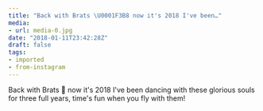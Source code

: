 ```yaml
---
title: "Back with Brats \U0001F3B8 now it's 2018 I've been…"
media:
- url: media-0.jpg
date: "2018-01-11T23:42:28Z"
draft: false
tags:
- imported
- from-instagram
---
```

Back with Brats 🎸 now it's 2018 I've been dancing with these glorious souls for three full years, time's fun when you fly with them!
